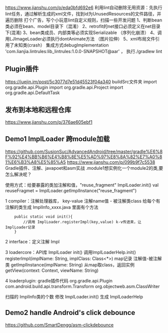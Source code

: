 
## 
https://www.jianshu.com/p/eda0bfd692e6
利用lint自动删除无用资源：先执行lint任务，通过解析生成的xml文件，找到id为UnusedResources的文件路径，并遍历删除
打个广告，写个小玩意lint自定义规则，扫描一些开发问题
1、判断bean类必须在bean、model目录下（混淆）
2、retrofit的net接口必须定义在net目录下(混淆)
3、bean类成员、内部类等必须实现Serializable （序列化崩溃）
4、调用LJImageLoader必须执行dontAnimate方法 （图片拉伸）
5、xml布局文件引用了未知类(crash）
集成方式debugImplementation 'com.lianjia.lintrules:lib_lintrules:1.0.0-SNAPSHOT@aar' ， 执行./gradlew lint

## Plugin插件
https://juejin.im/post/5c3077d7e51d45523f04a340
buildSrc文件夹
import org.gradle.api.Plugin
import org.gradle.api.Project
import org.gradle.api.DefaultTask

## 发布到本地和远程仓库
https://www.jianshu.com/p/376ae605ebf1 

## Demo1 ImplLoader 跨module加载
https://github.com/SusionSuc/AdvancedAndroid/tree/master/gradle%E6%8F%92%E4%BB%B6%E4%B8%8E%E5%AD%97%E8%8A%82%E7%A0%81%E6%B3%A8%E5%85%A5 
https://www.jianshu.com/p/099b9f7c5538
Gradle插件、注解、javapoet和asm实战 .module1想实例化一个module2的类,要怎么解决呢？

使用方式：给要暴露的类加注解和值，"reuse_fragment"
        ImplLoader.init()
        val reuseFragmet = ImplLoader.getImplInstance<Fragment>("reuse_fragment")
        
1 compiler：注解处理器库，
key-value  注解name值 - 被注解类class
给每个有注解的类生成 ImplInfo_xxxx.java 里面有个方法
```
    public static void init(){
        //调用 ImplLoader.registerImpl(key,value) k-v传进来，让ImplLoader记录
    }

```
2 interface：定义注解 Impl

3 loadercore：API库  ImplLoader
init() 调用ImplLoaderHelp.init()
registerImpl(implName: String, implClass: Class<*>) map记录 注解值-被注解类
getImplInstance(implName: String) 从map取class，返回实例
getView(context: Context, viewName: String)

4 loaderplugin: gradle插件代码
org.gradle.api.Plugin
com.android.build.api.transform.Transform
org.objectweb.asm.ClassWriter

扫描的 ImplInfo类的个数
修改 ImplLoader.init() 
生成 ImplLoaderHelp

## Demo2  handle Android's click debounce
https://github.com/SmartDengg/asm-clickdebounce


